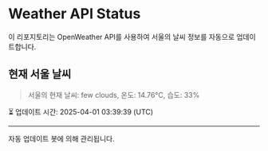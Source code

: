 
# Weather API Status

이 리포지토리는 OpenWeather API를 사용하여 서울의 날씨 정보를 자동으로 업데이트합니다.

## 현재 서울 날씨
> 서울의 현재 날씨: few clouds, 온도: 14.76°C, 습도: 33%

⏳ 업데이트 시간: 2025-04-01 03:39:39 (UTC)

---
자동 업데이트 봇에 의해 관리됩니다.
